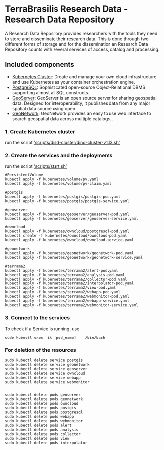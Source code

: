 # TerraBrasilis Research Data - Research Data Repository
A Research Data Repository provides researchers with the tools they need to store and disseminate their research data. This is done through two different forms of storage and for the dissemination an Research Data Repository counts with several services of access, catalog and processing. 

## Included components

* [Kubernetes Cluster](): Create and manage your own cloud infrastructure and use Kubernetes as your container orchestration engine.
* [PostgreSQL](): Sophisticated open-source Object-Relational DBMS supporting almost all SQL constructs.
* [GeoServer](): GeoServer is an open source server for sharing geospatial data. Designed for interoperability, it publishes data from any major spatial data source using open.
* [GeoNetwork](): GeoNetwork provides an easy to use web interface to search geospatial data across multiple catalogs. .

### 1. Create Kubernetes cluster

run the script ['scripts/dind-cluster/dind-cluster-v1.13.sh'](scripts/dind-cluster/dind-cluster-v1.13.sh)


### 2. Create the services and the deployments

run the script ['scripts/start.sh'](scripts/start.sh)

```shell
#PersistentVolume
kubectl apply -f kubernetes/volume/pv.yaml
kubectl apply -f kubernetes/volume/pv-claim.yaml

#postgis
kubectl apply -f kubernetes/postgis/postgis-pod.yaml
kubectl apply -f kubernetes/postgis/postgis-service.yaml

#geoserver
kubectl apply -f kubernetes/geoserver/geoserver-pod.yaml
kubectl apply -f kubernetes/geoserver/geoserver-service.yaml

#owncloud
kubectl apply -f kubernetes/owncloud/postgresql-pod.yaml
kubectl create -f kubernetes/owncloud/owncloud-pod.yaml
kubectl apply -f kubernetes/owncloud/owncloud-service.yaml

#geonetwork
kubectl apply -f kubernetes/geonetwork/geonetwork-pod.yaml
kubectl apply -f kubernetes/geonetwork/geonetwork-service.yaml

#terrama2
kubectl apply -f kubernetes/terrama2/alert-pod.yaml
kubectl apply -f kubernetes/terrama2/analysis-pod.yaml
kubectl apply -f kubernetes/terrama2/collector-pod.yaml
kubectl apply -f kubernetes/terrama2/interpolator-pod.yaml
kubectl apply -f kubernetes/terrama2/view-pod.yaml
kubectl apply -f kubernetes/terrama2/webapp-pod.yaml
kubectl apply -f kubernetes/terrama2/webmonitor-pod.yaml
kubectl apply -f kubernetes/terrama2/webapp-service.yaml
kubectl apply -f kubernetes/terrama2/webmonitor-service.yaml
```

### 3. Connect to the services

To check if a Service is running, use.
```shell
sudo kubectl exec -it [pod_name] -- /bin/bash
```

### For deletion of the resources

```shell
sudo kubectl delete service postgis
sudo kubectl delete service geonetwork
sudo kubectl delete service geoserver 
sudo kubectl delete service owncloud 
sudo kubectl delete service webapp 
sudo kubectl delete service webmonitor 


sudo kubectl delete pods geoserver
sudo kubectl delete pods geonetwork
sudo kubectl delete pods owncloud
sudo kubectl delete pods postgis
sudo kubectl delete pods postgresql
sudo kubectl delete pods webapp 
sudo kubectl delete pods webmonitor 
sudo kubectl delete pods alert 
sudo kubectl delete pods analysis 
sudo kubectl delete pods collector 
sudo kubectl delete pods view 
sudo kubectl delete pods interpolator 
```
